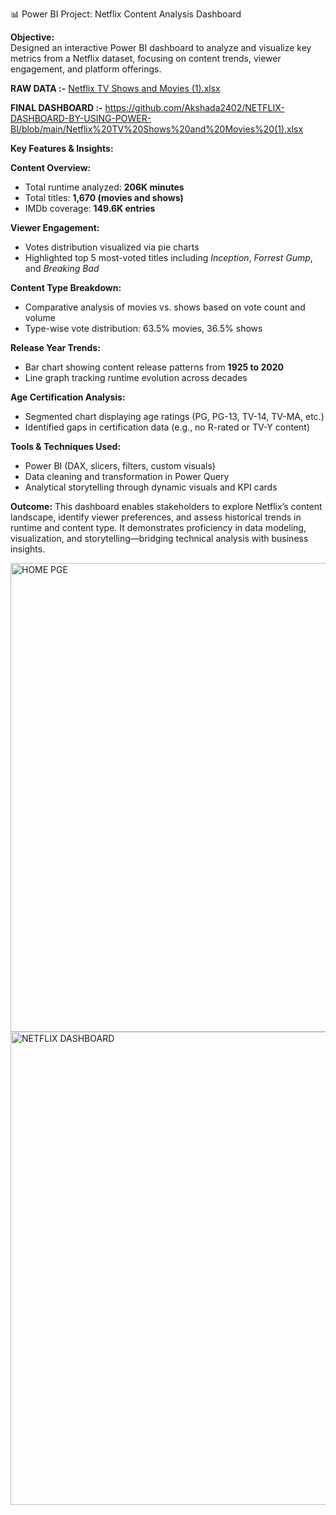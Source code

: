 📊 Power BI Project: Netflix Content Analysis Dashboard

**Objective:**  
Designed an interactive Power BI dashboard to analyze and visualize key metrics from a Netflix dataset, focusing on content trends, viewer engagement, and platform offerings.


**RAW DATA :-**
[Netflix TV Shows and Movies (1).xlsx](https://github.com/Akshada2402/NETFLIX-DASHBOARD-BY-USING-POWER-BI/blob/main/Netflix%20TV%20Shows%20and%20Movies%20(1).xlsx)


**FINAL DASHBOARD :-**
https://github.com/Akshada2402/NETFLIX-DASHBOARD-BY-USING-POWER-BI/blob/main/Netflix%20TV%20Shows%20and%20Movies%20(1).xlsx



**Key Features & Insights:**

**Content Overview:**
  - Total runtime analyzed: **206K minutes**
  - Total titles: **1,670 (movies and shows)**  
  - IMDb coverage: **149.6K entries**

**Viewer Engagement:**
  - Votes distribution visualized via pie charts  
  - Highlighted top 5 most-voted titles including *Inception*, *Forrest Gump*, and *Breaking Bad*

**Content Type Breakdown:**
  - Comparative analysis of movies vs. shows based on vote count and volume  
  - Type-wise vote distribution: 63.5% movies, 36.5% shows

**Release Year Trends:**
  - Bar chart showing content release patterns from **1925 to 2020**  
  - Line graph tracking runtime evolution across decades

**Age Certification Analysis:**
  - Segmented chart displaying age ratings (PG, PG-13, TV-14, TV-MA, etc.)  
  - Identified gaps in certification data (e.g., no R-rated or TV-Y content)

**Tools & Techniques Used:**

- Power BI (DAX, slicers, filters, custom visuals)  
- Data cleaning and transformation in Power Query  
- Analytical storytelling through dynamic visuals and KPI cards

**Outcome:**
This dashboard enables stakeholders to explore Netflix’s content landscape, identify viewer preferences, and assess historical trends in runtime and content type. It demonstrates proficiency in data modeling, visualization, and storytelling—bridging technical analysis with business insights.







<img width="1341" height="750" alt="HOME PGE" src="https://github.com/user-attachments/assets/6085c859-ab2e-4267-bbd9-fc3156260ec3" />


















<img width="1331" height="757" alt="NETFLIX DASHBOARD" src="https://github.com/user-attachments/assets/7b19895b-3c00-42d3-86ba-20e3a3de63e7" />



